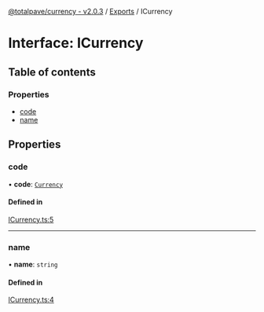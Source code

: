 [@totalpave/currency - v2.0.3](../README.md) / [Exports](../modules.md) / ICurrency

# Interface: ICurrency

## Table of contents

### Properties

- [code](ICurrency.md#code)
- [name](ICurrency.md#name)

## Properties

### code

• **code**: [`Currency`](../enums/Currency.md)

#### Defined in

[ICurrency.ts:5](https://github.com/totalpave/currency/blob/bed6c1a/src/ICurrency.ts#L5)

___

### name

• **name**: `string`

#### Defined in

[ICurrency.ts:4](https://github.com/totalpave/currency/blob/bed6c1a/src/ICurrency.ts#L4)

